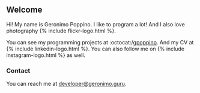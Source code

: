 ## Welcome

Hi! My name is Geronimo Poppino. I like to program a lot! And I also love photography {% include flickr-logo.html %}.

You can see my programming projects at :octocat:/[gpoppino](https://github.com/gpoppino). And my CV at {% include linkedin-logo.html %}.
You can also follow me on {% include instagram-logo.html %} as well.

### Contact

You can reach me at [developer@geronimo.guru](mailto:developer@geronimo.guru).

